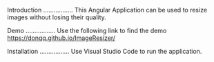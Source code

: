 Introduction
.................
This Angular Application can be used to resize images without losing their quality. 

Demo
.................
Use the following link to find the demo
https://donqq.github.io/ImageResizer/

Installation
.................
Use Visual Studio Code to run the application. 
